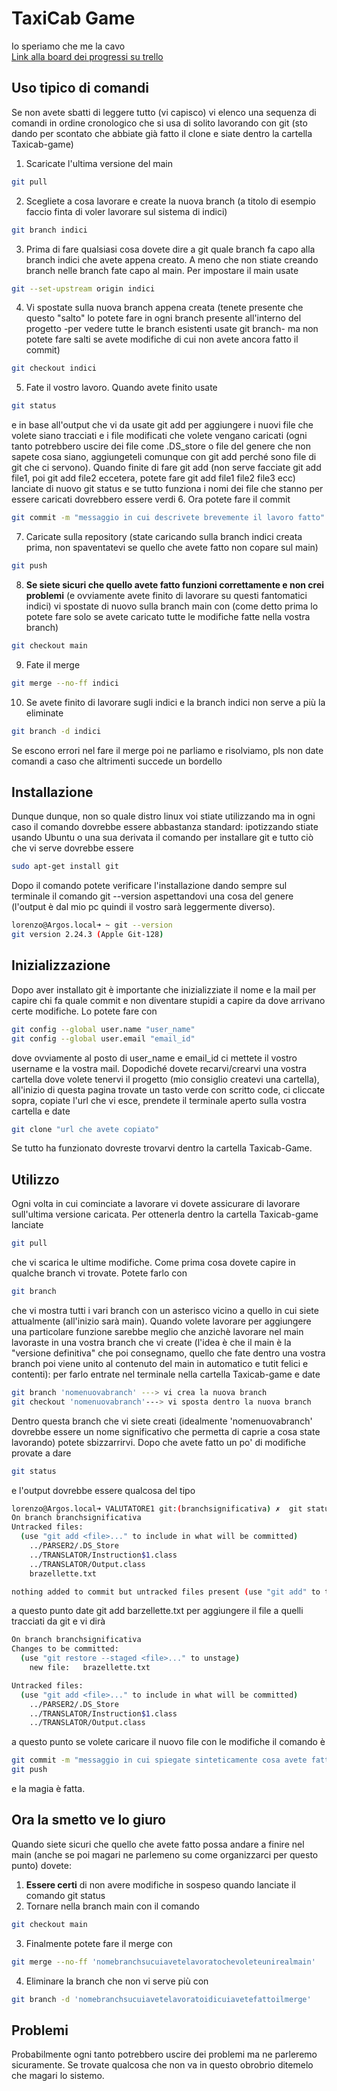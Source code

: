 # TaxiCab Game

Io speriamo che me la cavo  
[Link alla board dei progressi su trello](https://trello.com/invite/b/O2KrWNmi/fd5cd9e71471b0cc023ba78780e45cfc/loyetivive)

## Uso tipico di comandi
Se non avete sbatti di leggere tutto (vi capisco) vi elenco una sequenza di comandi in ordine cronologico che si usa di solito lavorando con git (sto dando per scontato che abbiate già fatto il clone e siate dentro la cartella Taxicab-game)
1. Scaricate l'ultima versione del main
```bash
git pull
```
2. Scegliete a cosa lavorare e create la nuova branch (a titolo di esempio faccio finta di voler lavorare sul sistema di indici)
```bash
git branch indici
```
3. Prima di fare qualsiasi cosa dovete dire a git quale branch fa capo alla branch indici che avete appena creato. A meno che non stiate creando branch nelle branch fate capo al main. Per impostare il main usate 
```bash
git --set-upstream origin indici
```
4. Vi spostate sulla nuova branch appena creata (tenete presente che questo "salto" lo potete fare in ogni branch presente all'interno del progetto -per vedere tutte le branch esistenti usate git branch- ma non potete fare salti se avete modifiche di cui non avete ancora fatto il commit)
```bash
git checkout indici
```
5. Fate il vostro lavoro. Quando avete finito usate
```bash
git status
```
e in base all'output che vi da usate git add per aggiungere i nuovi file che volete siano tracciati e i file modificati che volete vengano caricati (ogni tanto potrebbero uscire dei file come .DS_store o file del genere che non sapete cosa siano, aggiungeteli comunque con git add perché sono file di git che ci servono). Quando finite di fare git add (non serve facciate git add file1, poi git add file2 eccetera, potete fare git add file1 file2 file3 ecc) lanciate di nuovo git status e se tutto funziona i nomi dei file che stanno per essere caricati dovrebbero essere verdi
6. Ora potete fare il commit
```bash
git commit -m "messaggio in cui descrivete brevemente il lavoro fatto"
```
7. Caricate sulla repository (state caricando sulla branch indici creata prima, non spaventatevi se quello che avete fatto non copare sul main)
```bash
git push
```
8. **Se siete sicuri che quello avete fatto funzioni correttamente e non crei problemi** (e ovviamente avete finito di lavorare su questi fantomatici indici) vi spostate di nuovo sulla branch main con (come detto prima lo potete fare solo se avete caricato tutte le modifiche fatte nella vostra branch)
```bash
git checkout main
``` 
9. Fate il merge 
```bash
git merge --no-ff indici 
```
10. Se avete finito di lavorare sugli indici e la branch indici non serve a più la eliminate
```bash
git branch -d indici
``` 
Se escono errori nel fare il merge poi ne parliamo e risolviamo, pls non date comandi a caso che altrimenti succede un bordello
## Installazione
Dunque dunque, non so quale distro linux voi stiate utilizzando ma in ogni caso il comando dovrebbe essere abbastanza standard: ipotizzando stiate usando Ubuntu o una sua derivata il comando per installare git e tutto ciò che vi serve dovrebbe essere
```bash
sudo apt-get install git
```
Dopo il comando potete verificare l'installazione dando sempre sul terminale il comando git --version aspettandovi una cosa del genere (l'output è dal mio pc quindi il vostro sarà leggermente diverso).
```bash
lorenzo@Argos.local➜ ~ git --version
git version 2.24.3 (Apple Git-128)
```

## Inizializzazione
Dopo aver installato git è importante che inizializziate il nome e la mail per capire chi fa quale commit e non diventare stupidi a capire da dove arrivano certe modifiche. Lo potete fare con 
```bash
git config --global user.name "user_name"
git config --global user.email "email_id"
```
dove ovviamente al posto di user_name e email_id ci mettete il vostro username e la vostra mail.
Dopodiché dovete recarvi/crearvi una vostra cartella dove volete tenervi il progetto (mio consiglio createvi una cartella), all'inizio di questa pagina trovate un tasto verde con scritto code, ci cliccate sopra, copiate l'url che vi esce, prendete il terminale aperto sulla vostra cartella e date
```bash
git clone "url che avete copiato"
``` 
Se tutto ha funzionato dovreste trovarvi dentro la cartella Taxicab-Game.


## Utilizzo
Ogni volta in cui cominciate a lavorare vi dovete assicurare di lavorare sull'ultima versione caricata. Per ottenerla dentro la cartella Taxicab-game lanciate
```bash
git pull
```
che vi scarica le ultime modifiche.
Come prima cosa dovete capire in qualche branch vi trovate. Potete farlo con
```bash
git branch
```
che vi mostra tutti i vari branch con un asterisco vicino a quello in cui siete attualmente (all'inizio sarà main). 
Quando volete lavorare per aggiungere una particolare funzione sarebbe meglio che anzichè lavorare nel main lavoraste in una vostra branch che vi create (l'idea è che il main è la "versione definitiva" che poi consegnamo, quello che fate dentro una vostra branch poi viene unito al contenuto del main in automatico e tutit felici e contenti): per farlo entrate nel terminale nella cartella Taxicab-game e date
```bash
git branch 'nomenuovabranch' ---> vi crea la nuova branch
git checkout 'nomenuovabranch'---> vi sposta dentro la nuova branch  
```
Dentro questa branch che vi siete creati (idealmente 'nomenuovabranch' dovrebbe essere un nome significativo che permetta di caprie a cosa state lavorando) potete sbizzarrirvi. Dopo che avete fatto un po' di modifiche provate a dare
```bash
git status 
```
e l'output dovrebbe essere qualcosa del tipo
```bash
lorenzo@Argos.local➜ VALUTATORE1 git:(branchsignificativa) ✗  git status                      
On branch branchsignificativa
Untracked files:
  (use "git add <file>..." to include in what will be committed)
	../PARSER2/.DS_Store
	../TRANSLATOR/Instruction$1.class
	../TRANSLATOR/Output.class
	brazellette.txt

nothing added to commit but untracked files present (use "git add" to track)
```
a questo punto date git add barzellette.txt per aggiungere il file a quelli tracciati da git e vi dirà
```bash
On branch branchsignificativa
Changes to be committed:
  (use "git restore --staged <file>..." to unstage)
	new file:   brazellette.txt

Untracked files:
  (use "git add <file>..." to include in what will be committed)
	../PARSER2/.DS_Store
	../TRANSLATOR/Instruction$1.class
	../TRANSLATOR/Output.class 
```
a questo punto se volete caricare il nuovo file con le modifiche il comando è
```bash
git commit -m "messaggio in cui spiegate sinteticamente cosa avete fatto"
git push
```
e la magia è fatta.
## Ora la smetto ve lo giuro
Quando siete sicuri che quello che avete fatto possa andare a finire nel main (anche se poi magari ne parlemeno su come organizzarci per questo punto) dovete:
1. **Essere certi** di non avere modifiche in sospeso quando lanciate il comando git status
2. Tornare nella branch main con il comando
```bash
git checkout main     
```
3. Finalmente potete fare il merge con 
```bash
git merge --no-ff 'nomebranchsucuiavetelavoratochevoleteunirealmain'    
```
4. Eliminare la branch che non vi serve più con 
```bash
git branch -d 'nomebranchsucuiavetelavoratoidicuiavetefattoilmerge'  
```

## Problemi
Probabilmente ogni tanto potrebbero uscire dei problemi ma ne parleremo sicuramente. Se trovate qualcosa che non va in questo obrobrio ditemelo che magari lo sistemo.